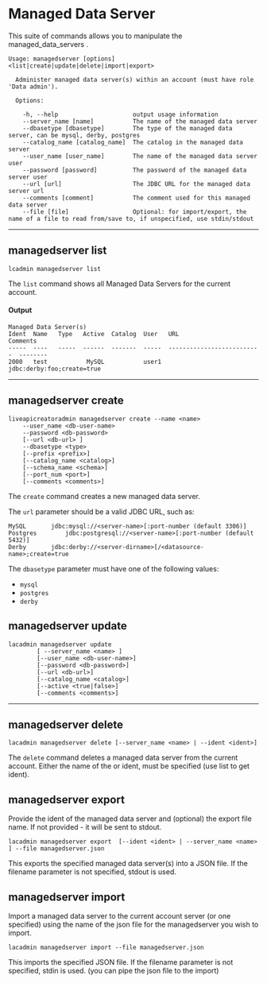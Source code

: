 # Managed Data Server
This suite of commands allows you to manipulate the managed_data_servers .
```
Usage: managedserver [options] <list|create|update|delete|import|export>

  Administer managed data server(s) within an account (must have role 'Data admin').

  Options:

    -h, --help                     output usage information
    --server_name [name]           The name of the managed data server 
    --dbasetype [dbasetype]        The type of the managed data server, can be mysql, derby, postgres
    --catalog_name [catalog_name]  The catalog in the managed data server
    --user_name [user_name]        The name of the managed data server user
    --password [password]          The password of the managed data server user
    --url [url]                    The JDBC URL for the managed data server url
    --comments [comment]           The comment used for this managed data server
    --file [file]                  Optional: for import/export, the name of a file to read from/save to, if unspecified, use stdin/stdout
```
***
## managedserver list
    lcadmin managedserver list

The `list` command shows all Managed Data Servers for the current account.

#### Output
    Managed Data Server(s)
    Ident  Name   Type   Active  Catalog  User   URL                         Comments
	-----  ----   -----  ------  -------  -----  --------------------------  --------
	2000   test           MySQL           user1  jdbc:derby:foo;create=true    

***
## managedserver create
    liveapicreatoradmin managedserver create --name <name> 
    	--user_name <db-user-name> 
    	--password <db-password>
    	[--url <db-url> ]
    	--dbasetype <type>
    	[--prefix <prefix>] 
    	[--catalog_name <catalog>] 
    	[--schema_name <schema>] 
    	[--port_num <port>]
    	[--comments <comments>]

The `create` command creates a new managed data server.

The `url` parameter should be a valid JDBC URL, such as:

    MySQL	    jdbc:mysql://<server-name>[:port-number (default 3306)]	
    Postgres	    jdbc:postgresql://<server-name>[:port-number (default 5432)]	
    Derby	    jdbc:derby://<server-dirname>[/<datasource-name>;create=true	
    

The `dbasetype` parameter must have one of the following values:

* `mysql`
* `postgres`
* `derby`

## managedserver update

```
lacadmin managedserver update 
		[ --server_name <name> ]
		[--user_name <db-user-name>] 
		[--password <db-password>]
    	[--url <db-url>] 
    	[--catalog_name <catalog>] 
    	[--active <true|false>]
    	[--comments <comments>]
```

***
## managedserver delete
    lacadmin managedserver delete [--server_name <name> | --ident <ident>]

The `delete` command deletes a managed data server from the current account.
Either the name of the or ident, must be specified (use list to get ident).

## managedserver export
Provide the ident of the managed data server and (optional) the export file name. If not provided - it will be sent to stdout.
```
lacadmin managedserver export  [--ident <ident> | --server_name <name> ] --file managedserver.json
```
This exports the specified managed data server(s) into a JSON file. If the filename parameter is not specified, stdout is used.

## managedserver import
Import a managed data server to the current account server (or one specified) using the name of the json file for the managedserver you wish to import.
```
lacadmin managedserver import --file managedserver.json
```
This imports the specified JSON file. If the filename parameter is not specified, stdin is used. (you can pipe the json file to the import)

